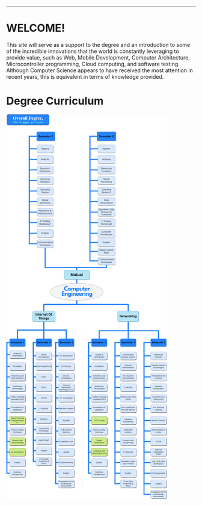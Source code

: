
---

# WELCOME!
This site will serve as a support to the degree and an introduction to some of the incredible innovations that the world is constantly leveraging to provide value, such as Web, Mobile Development, Computer Architecture, Microcontroller programming, Cloud computing, and software testing. Although Computer Science appears to have received the most attention in recent years, this is equivalent in terms of knowledge provided.

# Degree Curriculum
![BRANCH_INSIGHT](images/curriculumv4.png)


